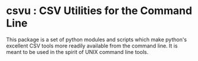 # csvu : CSV Utilities for the Command Line

This package is a set of python modules and scripts
which make python's excellent CSV tools more readily
available from the command line.
It is meant to be used in the spirit of UNIX command
line tools.

